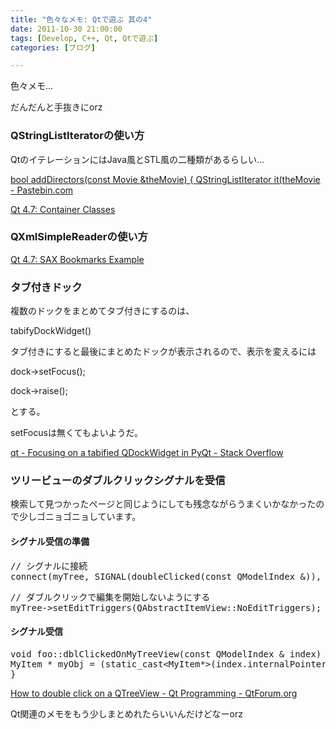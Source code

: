 ```yaml
---
title: "色々なメモ: Qtで遊ぶ 其の4"
date: 2011-10-30 21:00:00
tags: [Develop, C++, Qt, Qtで遊ぶ]
categories: [ブログ]

---
```


色々メモ...

だんだんと手抜きにorz

### QStringListIteratorの使い方

QtのイテレーションにはJava風とSTL風の二種類があるらしい...

[bool addDirectors(const Movie &theMovie) { QStringListIterator it(theMovie - Pastebin.com][1]

 [1]: http://pastebin.com/3HZP6RUr

[Qt 4.7: Container Classes][2]

 [2]: http://doc.qt.nokia.com/latest/containers.html

### QXmlSimpleReaderの使い方

[Qt 4.7: SAX Bookmarks Example][3]

 [3]: http://doc.qt.nokia.com/stable/xml-saxbookmarks.html

### タブ付きドック

複数のドックをまとめてタブ付きにするのは、

tabifyDockWidget()

タブ付きにすると最後にまとめたドックが表示されるので、表示を変えるには

dock->setFocus();

dock->raise();

とする。

setFocusは無くてもよいようだ。

[qt - Focusing on a tabified QDockWidget in PyQt - Stack Overflow][4]

 [4]: http://stackoverflow.com/questions/1290882/focusing-on-a-tabified-qdockwidget-in-pyqt

### ツリービューのダブルクリックシグナルを受信

検索して見つかったページと同じようにしても残念ながらうまくいかなかったので少しゴニョゴニョしています。

#### シグナル受信の準備

<pre>// シグナルに接続
connect(myTree, SIGNAL(doubleClicked(const QModelIndex &)), this, SLOT(dblClickedOnMyTreeView(const QModelIndex &)));
</pre>

<pre>// ダブルクリックで編集を開始しないようにする
myTree-&gt;setEditTriggers(QAbstractItemView::NoEditTriggers);
</pre>

#### シグナル受信

<pre>void foo::dblClickedOnMyTreeView(const QModelIndex & index) {
MyItem * myObj = (static_cast&lt;MyItem*&gt;(index.internalPointer()))-&gt;child(index.row(), index.column());
}
</pre>

[How to double click on a QTreeView - Qt Programming - QtForum.org][5]

 [5]: http://www.qtforum.org/article/14999/how-to-double-click-on-a-qtreeview.html

Qt関連のメモをもう少しまとめれたらいいんだけどなーorz
